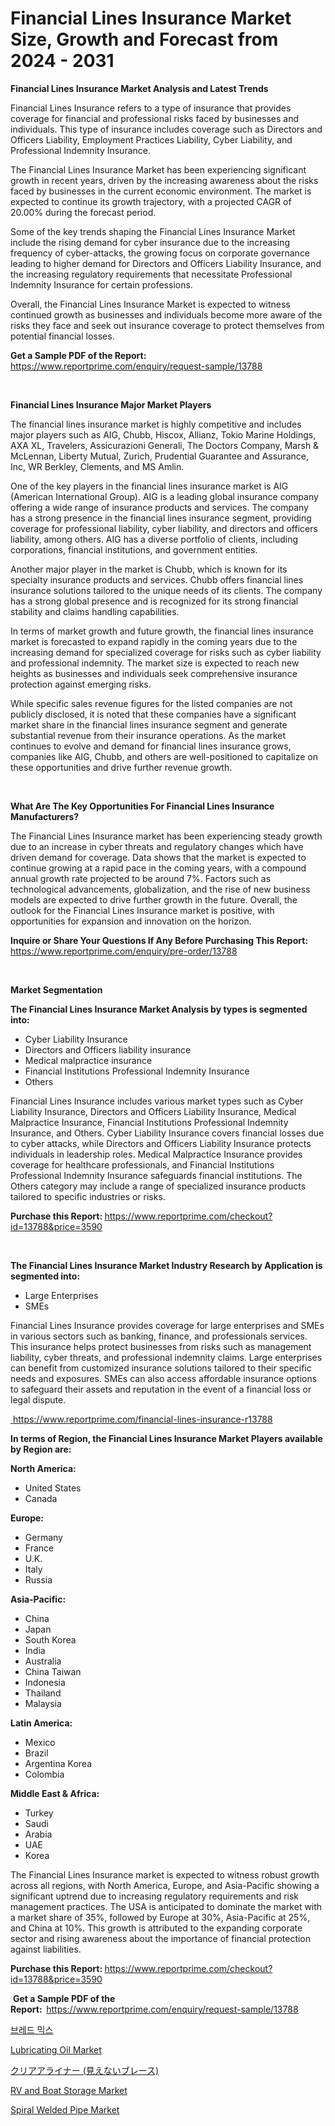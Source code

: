 <p><h1>Financial Lines Insurance Market Size, Growth and Forecast from 2024 - 2031</h1></p><p><strong>Financial Lines Insurance Market Analysis and Latest Trends</strong></p>
<p><p>Financial Lines Insurance refers to a type of insurance that provides coverage for financial and professional risks faced by businesses and individuals. This type of insurance includes coverage such as Directors and Officers Liability, Employment Practices Liability, Cyber Liability, and Professional Indemnity Insurance.</p><p>The Financial Lines Insurance Market has been experiencing significant growth in recent years, driven by the increasing awareness about the risks faced by businesses in the current economic environment. The market is expected to continue its growth trajectory, with a projected CAGR of 20.00% during the forecast period. </p><p>Some of the key trends shaping the Financial Lines Insurance Market include the rising demand for cyber insurance due to the increasing frequency of cyber-attacks, the growing focus on corporate governance leading to higher demand for Directors and Officers Liability Insurance, and the increasing regulatory requirements that necessitate Professional Indemnity Insurance for certain professions.</p><p>Overall, the Financial Lines Insurance Market is expected to witness continued growth as businesses and individuals become more aware of the risks they face and seek out insurance coverage to protect themselves from potential financial losses.</p></p>
<p><strong>Get a Sample PDF of the Report:&nbsp;</strong> <a href="https://www.reportprime.com/enquiry/request-sample/13788">https://www.reportprime.com/enquiry/request-sample/13788</a></p>
<p>&nbsp;</p>
<p><strong>Financial Lines Insurance Major Market Players</strong></p>
<p><p>The financial lines insurance market is highly competitive and includes major players such as AIG, Chubb, Hiscox, Allianz, Tokio Marine Holdings, AXA XL, Travelers, Assicurazioni Generali, The Doctors Company, Marsh & McLennan, Liberty Mutual, Zurich, Prudential Guarantee and Assurance, Inc, WR Berkley, Clements, and MS Amlin.</p><p>One of the key players in the financial lines insurance market is AIG (American International Group). AIG is a leading global insurance company offering a wide range of insurance products and services. The company has a strong presence in the financial lines insurance segment, providing coverage for professional liability, cyber liability, and directors and officers liability, among others. AIG has a diverse portfolio of clients, including corporations, financial institutions, and government entities.</p><p>Another major player in the market is Chubb, which is known for its specialty insurance products and services. Chubb offers financial lines insurance solutions tailored to the unique needs of its clients. The company has a strong global presence and is recognized for its strong financial stability and claims handling capabilities.</p><p>In terms of market growth and future growth, the financial lines insurance market is forecasted to expand rapidly in the coming years due to the increasing demand for specialized coverage for risks such as cyber liability and professional indemnity. The market size is expected to reach new heights as businesses and individuals seek comprehensive insurance protection against emerging risks.</p><p>While specific sales revenue figures for the listed companies are not publicly disclosed, it is noted that these companies have a significant market share in the financial lines insurance segment and generate substantial revenue from their insurance operations. As the market continues to evolve and demand for financial lines insurance grows, companies like AIG, Chubb, and others are well-positioned to capitalize on these opportunities and drive further revenue growth.</p></p>
<p>&nbsp;</p>
<p><strong>What Are The Key Opportunities For Financial Lines Insurance Manufacturers?</strong></p>
<p><p>The Financial Lines Insurance market has been experiencing steady growth due to an increase in cyber threats and regulatory changes which have driven demand for coverage. Data shows that the market is expected to continue growing at a rapid pace in the coming years, with a compound annual growth rate projected to be around 7%. Factors such as technological advancements, globalization, and the rise of new business models are expected to drive further growth in the future. Overall, the outlook for the Financial Lines Insurance market is positive, with opportunities for expansion and innovation on the horizon.</p></p>
<p><strong>Inquire or Share Your Questions If Any Before Purchasing This Report:</strong> <a href="https://www.reportprime.com/enquiry/pre-order/13788">https://www.reportprime.com/enquiry/pre-order/13788</a></p>
<p>&nbsp;</p>
<p><strong>Market Segmentation</strong></p>
<p><strong>The Financial Lines Insurance Market Analysis by types is segmented into:</strong></p>
<p><ul><li>Cyber Liability Insurance</li><li>Directors and Officers liability insurance</li><li>Medical malpractice insurance</li><li>Financial Institutions Professional Indemnity Insurance</li><li>Others</li></ul></p>
<p><p>Financial Lines Insurance includes various market types such as Cyber Liability Insurance, Directors and Officers Liability Insurance, Medical Malpractice Insurance, Financial Institutions Professional Indemnity Insurance, and Others. Cyber Liability Insurance covers financial losses due to cyber attacks, while Directors and Officers Liability Insurance protects individuals in leadership roles. Medical Malpractice Insurance provides coverage for healthcare professionals, and Financial Institutions Professional Indemnity Insurance safeguards financial institutions. The Others category may include a range of specialized insurance products tailored to specific industries or risks.</p></p>
<p><strong>Purchase this Report:&nbsp;</strong><a href="https://www.reportprime.com/checkout?id=13788&price=3590">https://www.reportprime.com/checkout?id=13788&price=3590</a></p>
<p>&nbsp;</p>
<p><strong>The Financial Lines Insurance Market Industry Research by Application is segmented into:</strong></p>
<p><ul><li>Large Enterprises</li><li>SMEs</li></ul></p>
<p><p>Financial Lines Insurance provides coverage for large enterprises and SMEs in various sectors such as banking, finance, and professionals services. This insurance helps protect businesses from risks such as management liability, cyber threats, and professional indemnity claims. Large enterprises can benefit from customized insurance solutions tailored to their specific needs and exposures. SMEs can also access affordable insurance options to safeguard their assets and reputation in the event of a financial loss or legal dispute.</p></p>
<p><a href="https://www.reportprime.com/financial-lines-insurance-r13788">&nbsp;https://www.reportprime.com/financial-lines-insurance-r13788</a></p>
<p><strong>In terms of Region, the Financial Lines Insurance Market Players available by Region are:</strong></p>
<p>
    <p> <strong> North America: </strong>
        <ul>
            <li>United States</li>
            <li>Canada</li>
        </ul>
        </p> 
    <p> <strong> Europe: </strong>
        <ul>
            <li>Germany</li>
            <li>France</li>
            <li>U.K.</li>
            <li>Italy</li>
            <li>Russia</li>
        </ul>
        </p> 
    <p> <strong> Asia-Pacific: </strong>
        <ul>
            <li>China</li>
            <li>Japan</li>
            <li>South Korea</li>
            <li>India</li>
            <li>Australia</li>
            <li>China Taiwan</li>
            <li>Indonesia</li>
            <li>Thailand</li>
            <li>Malaysia</li>
        </ul>
        </p> 
    <p> <strong> Latin America: </strong>
        <ul>
            <li>Mexico</li>
            <li>Brazil</li>
            <li>Argentina Korea</li>
            <li>Colombia</li>
        </ul>
        </p> 
    <p> <strong> Middle East & Africa: </strong>
        <ul>
            <li>Turkey</li>
            <li>Saudi</li>
            <li>Arabia</li>
            <li>UAE</li>
            <li>Korea</li>
        </ul>
    </p>
    </p>
<p><p>The Financial Lines Insurance market is expected to witness robust growth across all regions, with North America, Europe, and Asia-Pacific showing a significant uptrend due to increasing regulatory requirements and risk management practices. The USA is anticipated to dominate the market with a market share of 35%, followed by Europe at 30%, Asia-Pacific at 25%, and China at 10%. This growth is attributed to the expanding corporate sector and rising awareness about the importance of financial protection against liabilities.</p></p>
<p><strong>Purchase this Report: </strong><a href="https://www.reportprime.com/checkout?id=13788&price=3590">https://www.reportprime.com/checkout?id=13788&price=3590</a></p>
<p>&nbsp;<strong>Get a Sample PDF of the Report:&nbsp;&nbsp;</strong><a href="https://www.reportprime.com/enquiry/request-sample/13788">https://www.reportprime.com/enquiry/request-sample/13788</a></p>
<p><strong></strong></p>
<p><p><a href="https://github.com/TimmyMann6767/Market-Research-Report-List-1/blob/main/279772422801.md">브레드 믹스</a></p><p><a href="https://issuu.com/reportprime-2/docs/lubricating-oil-market-size-2030.pptx">Lubricating Oil Market</a></p><p><a href="https://github.com/AriMuller2009/Market-Research-Report-List-1/blob/main/982013424756.md">クリアアライナー (見えないブレース)</a></p><p><a href="https://github.com/cecuraprangm/Market-Research-Report-List-2/blob/main/rv-and-boat-storage-market.md">RV and Boat Storage Market</a></p><p><a href="https://issuu.com/reportprime-2/docs/spiral-welded-pipe-market-size-2030.pptx">Spiral Welded Pipe Market</a></p></p>